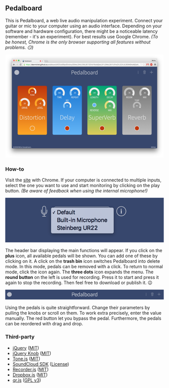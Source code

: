 ## Pedalboard

This is Pedalboard, a web live audio manipulation experiment.
Connect your guitar or mic to your computer using an audio interface.
Depending on your software and hardware configuration, there might be a
noticeable latency (remember - it's an experiment). For best results use
Google Chrome. *(To be honest, Chrome is the only browser supporting all
features without problems. :smirk:)*

[![screenshot](img/screenshot.png)](https://deermichel.github.io/pedalboard/#ZGlzdG9ydGlvbiwyODAwLDI4LC00LDE7ZGVsYXksNjQwLDI1LDMxLDA7c3VwZXJ2ZXJiLDE0MDAsMjQsMSw0MywwO3JldmVyYiw3NCw5NjAwLDM5LDA%3D)

### How-to

Visit the [site](https://deermichel.github.io/pedalboard/) with Chrome.
If your computer is connected to multiple inputs, select the one you want
to use and start monitoring by clicking on the play button.
*(Be aware of feedback when using the internal microphone!)*

![input selection](img/inputselection.png)

The header bar displaying the main functions will appear. If you click on
the **plus** icon, all available pedals will be shown. You can add one of these
by clicking on it. A click on the **trash bin** icon switches Pedalboard into
delete mode. In this mode, pedals can be removed with a click. To return
to normal mode, click the icon again. The **three dots** icon expands the menu.
The **round button** on the left is used for recording. Press it to start and
press it again to stop the recording. Then feel free to download or publish it. :wink:

![header bar](img/headerbar.png)

Using the pedals is quite straightforward. Change their parameters by pulling
the knobs or scroll on them. To work extra precisely, enter the value manually.
The red button let you bypass the pedal. Furthermore, the pedals can be reordered
with drag and drop.

### Third-party

* [jQuery](https://jquery.com/) ([MIT](https://github.com/jquery/jquery/blob/master/LICENSE.txt))
* [jQuery Knob](http://anthonyterrien.com/knob/) ([MIT](https://github.com/aterrien/jQuery-Knob/blob/master/LICENSE))
* [Tone.js](https://github.com/Tonejs/Tone.js) ([MIT](https://github.com/Tonejs/Tone.js/blob/master/LICENSE.md))
* [SoundCloud SDK](https://developers.soundcloud.com/) ([License](https://github.com/soundcloud/soundcloud-javascript/blob/master/LICENSE.md))
* [Recorder.js](https://github.com/mattdiamond/Recorderjs) ([MIT](https://github.com/mattdiamond/Recorderjs#license-mit))
* [Dropbox.js](https://github.com/dropbox/dropbox-js) ([MIT](https://github.com/dropbox/dropbox-js/blob/stable/LICENSE.txt))
* [qr.js](http://neocotic.com/qr.js/) ([GPL v3](https://github.com/neocotic/qr.js/blob/master/LICENSE.md))
